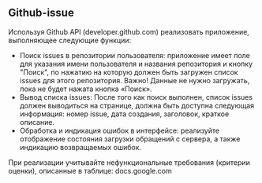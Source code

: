 ## Github-issue

Используя Github API (developer.github.com) реализовать приложение, выполняющее следующие функции:

- Поиск issues в репозитории пользователя: приложение имеет поле для указания имени пользователя и названия репозитория и кнопку "Поиск", по нажатию на которую должен быть загружен список issues для этого репозитория. Важно! Данные не нужно загружать, пока не будет нажата кнопка «Поиск». 
- Вывод списка issues: После того как поиск выполнен, список issues должен выводиться на странице, должна быть доступна следующая информация: номер issue, дата создания, заголовок, краткое описание.
- Обработка и индикация ошибок в интерфейсе: реализуйте отображение состояния загрузки обращений с сервера, а также индикацию возвращаемых ошибок.

При реализации учитывайте нефункциональные требования (критерии оценки), описанные в таблице: docs.google.com

